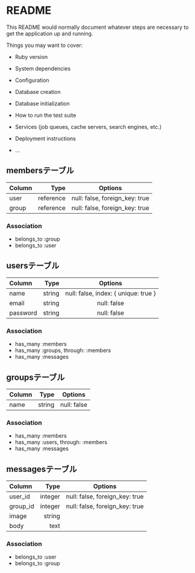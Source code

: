 # README

This README would normally document whatever steps are necessary to get the
application up and running.

Things you may want to cover:

* Ruby version

* System dependencies

* Configuration

* Database creation

* Database initialization

* How to run the test suite

* Services (job queues, cache servers, search engines, etc.)

* Deployment instructions

* ...

## membersテーブル

| Column     | Type        | Options                        |
|:-----------|------------:|:------------------------------:|
| user       | reference   | null: false, foreign_key: true |
| group      | reference   | null: false, foreign_key: true |

### Association
- belongs_to :group
- belongs_to :user

## usersテーブル

| Column     | Type        | Options                        |
|:-----------|------------:|:------------------------------:|
| name       | string      | null: false, index: { unique: true }|
| email      | string      | null: false                    |
| password   | string      | null: false                    |

### Association
- has_many   :members
- has_many   :groups, through: :members
- has_many   :messages

## groupsテーブル

| Column     | Type        | Options                        |
|:-----------|------------:|:------------------------------:|
| name       | string      | null: false                    |

### Association
- has_many   :members
- has_many   :users, through: :members
- has_many   :messages

## messagesテーブル

| Column     | Type        | Options                        |
|:-----------|------------:|:------------------------------:|
| user_id    | integer     | null: false, foreign_key: true |
| group_id   | integer     | null: false, foreign_key: true |
| image      | string      |                                |
| body       | text        |                                |

### Association
- belongs_to :user
- belongs_to :group
